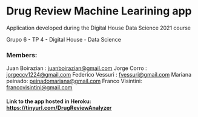 # Drug Review Machine Learining app

Application developed during the Digital House Data Science 2021 course 



Grupo 6 - TP 4 - Digital House - Data Science

### Members: 

Juan Boirazian : juanboirazian@gmail.com
Jorge Corro : jorgeccv1224@gmail.com
Federico Vessuri : fvessuri@gmail.com
Mariana peinado: peinadomariana@gmail.com
Franco Visintini: francovisintini@gmail.com

#### Link to the app hosted in Heroku:  https://tinyurl.com/DrugReviewAnalyzer

